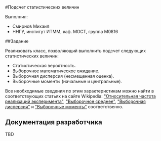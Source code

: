 #Подсчет статистических величин

Выполнил: 

 - Смирнов Михаил
 - ННГУ, институт ИТММ, каф. МОСТ, группа М0816

##Задание

Реализовать класс, позволяющий выполнить подсчет следующих статистических величин:

 - Статистическая вероятность.
 - Выборочное математическое ожидание.
 - Выборочная дисперсия (несмещенная оценка).
 - Выборочные моменты (начальные и центральные).

Все необходимые сведения по этим характеристикам можно найти в соответствующих статьях на сайте Wikipedia: ["Относительная частота реализаций эксперимента"][prob],
["Выборочное среднее"][enum], ["Выборочная дисперсия"][disp] и ["Выборочные моменты"][mom] соответственно.

## Документация разработчика

TBD

<!-- LINKS -->

[prob]: https://ru.wikipedia.org/wiki/%D0%9E%D1%82%D0%BD%D0%BE%D1%81%D0%B8%D1%82%D0%B5%D0%BB%D1%8C%D0%BD%D0%B0%D1%8F_%D1%87%D0%B0%D1%81%D1%82%D0%BE%D1%82%D0%B0_%D1%80%D0%B5%D0%B0%D0%BB%D0%B8%D0%B7%D0%B0%D1%86%D0%B8%D0%B9_%D1%8D%D0%BA%D1%81%D0%BF%D0%B5%D1%80%D0%B8%D0%BC%D0%B5%D0%BD%D1%82%D0%B0

[enum]: https://ru.wikipedia.org/wiki/%D0%92%D1%8B%D0%B1%D0%BE%D1%80%D0%BE%D1%87%D0%BD%D0%BE%D0%B5_%D1%81%D1%80%D0%B5%D0%B4%D0%BD%D0%B5%D0%B5

[disp]: https://ru.wikipedia.org/wiki/%D0%92%D1%8B%D0%B1%D0%BE%D1%80%D0%BE%D1%87%D0%BD%D0%B0%D1%8F_%D0%B4%D0%B8%D1%81%D0%BF%D0%B5%D1%80%D1%81%D0%B8%D1%8F

[mom]: https://ru.wikipedia.org/wiki/%D0%92%D1%8B%D0%B1%D0%BE%D1%80%D0%BE%D1%87%D0%BD%D1%8B%D0%B5_%D0%BC%D0%BE%D0%BC%D0%B5%D0%BD%D1%82%D1%8B

